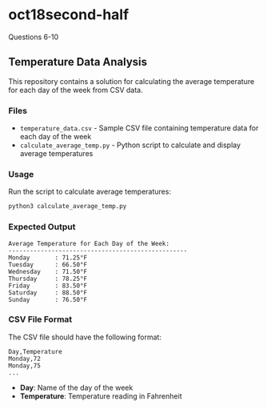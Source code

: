 # oct18second-half
Questions 6-10

## Temperature Data Analysis

This repository contains a solution for calculating the average temperature for each day of the week from CSV data.

### Files

- `temperature_data.csv` - Sample CSV file containing temperature data for each day of the week
- `calculate_average_temp.py` - Python script to calculate and display average temperatures

### Usage

Run the script to calculate average temperatures:

```bash
python3 calculate_average_temp.py
```

### Expected Output

```
Average Temperature for Each Day of the Week:
--------------------------------------------------
Monday       : 71.25°F
Tuesday      : 66.50°F
Wednesday    : 71.50°F
Thursday     : 78.25°F
Friday       : 83.50°F
Saturday     : 88.50°F
Sunday       : 76.50°F
```

### CSV File Format

The CSV file should have the following format:

```csv
Day,Temperature
Monday,72
Monday,75
...
```

- **Day**: Name of the day of the week
- **Temperature**: Temperature reading in Fahrenheit
